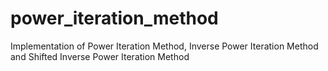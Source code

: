 # power_iteration_method
Implementation of Power Iteration Method, Inverse Power Iteration Method and Shifted Inverse Power Iteration Method
